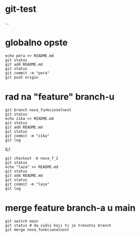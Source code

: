 # git-test
...

# globalno opste


```
echo pera >> README.md
git status
git add README.md
git status
git commit -m "pera"
git push origin
```

# rad na "feature" branch-u

```
git branch nova_funkcionalnost
git status
echo zika >> README.md
git status
git add README.md
git status
git commit -m "zika"
git log
```

ILI


```
git checkout -b nova_f_2
git status
echo "laza" >> README.md
git status
git add README.md
git status
git commit -m "laza"
git log
```

# merge feature branch-a u main

```
git switch main
git status # da vidis koji ti je trenutni branch
git merge nova_funkcionalnost
```

# 
